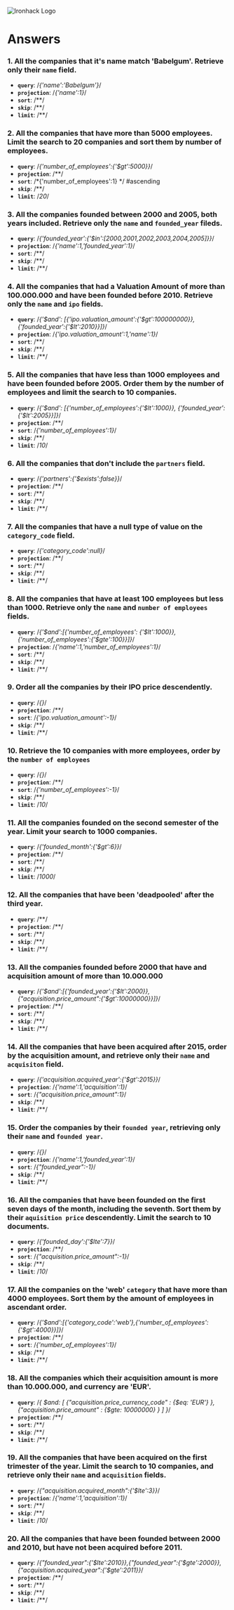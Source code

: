 ![Ironhack Logo](https://i.imgur.com/1QgrNNw.png)

# Answers

### 1. All the companies that it's name match 'Babelgum'. Retrieve only their `name` field.

<!-- Your Code Goes Here -->
 - **`query`**: /*{'name':'Babelgum'}*/
 - **`projection`**: /*{'name':1}*/
 - **`sort`**: /**/
 - **`skip`**: /**/
 - **`limit`**: /**/
### 2. All the companies that have more than 5000 employees. Limit the search to 20 companies and sort them by **number of employees**.

<!-- Your Code Goes Here -->
 - **`query`**: /*{'number_of_employees':{'$gt':5000}}*/
 - **`projection`**: /**/
 - **`sort`**: /*{'number_of_employees':1} */    #ascending
 - **`skip`**: /**/
 - **`limit`**: /*20*/

### 3. All the companies founded between 2000 and 2005, both years included. Retrieve only the `name` and `founded_year` fileds.

<!-- Your Code Goes Here -->
 - **`query`**: /*{'founded_year':{'$in':[2000,2001,2002,2003,2004,2005]}}*/
 - **`projection`**: /*{'name':1,'founded_year':1}*/
 - **`sort`**: /**/
 - **`skip`**: /**/
 - **`limit`**: /**/

### 4. All the companies that had a Valuation Amount of more than 100.000.000 and have been founded before 2010. Retrieve only the `name` and `ipo` fields.

<!-- Your Code Goes Here -->
 - **`query`**: /*{'$and': [{'ipo.valuation_amount':{'$gt':100000000}}, {'founded_year':{'$lt':2010}}]}*/
 - **`projection`**: /*{'ipo.valuation_amount':1,'name':1}*/
 - **`sort`**: /**/
 - **`skip`**: /**/
 - **`limit`**: /**/

### 5. All the companies that have less than 1000 employees and have been founded before 2005. Order them by the number of employees and limit the search to 10 companies.

<!-- Your Code Goes Here -->
 - **`query`**: /*{'$and': [{'number_of_employees':{'$lt':1000}}, {'founded_year':{'$lt':2005}}]}*/
 - **`projection`**: /**/
 - **`sort`**: /*{'number_of_employees':1}*/
 - **`skip`**: /**/
 - **`limit`**: /*10*/


### 6. All the companies that don't include the `partners` field.

<!-- Your Code Goes Here -->
 - **`query`**: /*{'partners':{'$exists':false}}*/
 - **`projection`**: /**/
 - **`sort`**: /**/
 - **`skip`**: /**/
 - **`limit`**: /**/


### 7. All the companies that have a null type of value on the `category_code` field.

<!-- Your Code Goes Here -->
 - **`query`**: /*{'category_code':null}*/
 - **`projection`**: /**/
 - **`sort`**: /**/
 - **`skip`**: /**/
 - **`limit`**: /**/


### 8. All the companies that have at least 100 employees but less than 1000. Retrieve only the `name` and `number of employees` fields.

<!-- Your Code Goes Here -->
 - **`query`**: /*{'$and':[{'number_of_employees': {'$lt':1000}},{'number_of_employees':{'$gte':100}}]}*/
 - **`projection`**: /*{'name':1,'number_of_employees':1}*/
 - **`sort`**: /**/
 - **`skip`**: /**/
 - **`limit`**: /**/


### 9. Order all the companies by their IPO price descendently.

<!-- Your Code Goes Here -->
 - **`query`**: /*{}*/
 - **`projection`**: /**/
 - **`sort`**: /*{'ipo.valuation_amount':-1}*/
 - **`skip`**: /**/
 - **`limit`**: /**/


### 10. Retrieve the 10 companies with more employees, order by the `number of employees`

<!-- Your Code Goes Here -->
 - **`query`**: /*{}*/
 - **`projection`**: /**/
 - **`sort`**: /*{'number_of_employees':-1}*/
 - **`skip`**: /**/
 - **`limit`**: /*10*/


### 11. All the companies founded on the second semester of the year. Limit your search to 1000 companies.

<!-- Your Code Goes Here -->
 - **`query`**: /*{'founded_month':{'$gt':6}}*/
 - **`projection`**: /**/
 - **`sort`**: /**/
 - **`skip`**: /**/
 - **`limit`**: /*1000*/


### 12. All the companies that have been 'deadpooled' after the third year.

<!-- Your Code Goes Here -->
 - **`query`**: /**/
 - **`projection`**: /**/
 - **`sort`**: /**/
 - **`skip`**: /**/
 - **`limit`**: /**/


### 13. All the companies founded before 2000 that have and acquisition amount of more than 10.000.000

<!-- Your Code Goes Here -->
 - **`query`**: /*{'$and':[{'founded_year':{'$lt':2000}}, {"acquisition.price_amount":{'$gt':10000000}}]}*/
 - **`projection`**: /**/
 - **`sort`**: /**/
 - **`skip`**: /**/
 - **`limit`**: /**/


### 14. All the companies that have been acquired after 2015, order by the acquisition amount, and retrieve only their `name` and `acquisiton` field.

<!-- Your Code Goes Here -->
 - **`query`**: /*{'acquisition.acquired_year':{'$gt':2015}}*/
 - **`projection`**: /*{'name':1,'acquisition':1}*/
 - **`sort`**: /*{"acquisition.price_amount":1}*/
 - **`skip`**: /**/
 - **`limit`**: /**/

### 15. Order the companies by their `founded year`, retrieving only their `name` and `founded year`.

<!-- Your Code Goes Here -->
 - **`query`**: /*{}*/
 - **`projection`**: /*{'name':1,'founded_year':1}*/
 - **`sort`**: /*{"founded_year":-1}*/
 - **`skip`**: /**/
 - **`limit`**: /**/

### 16. All the companies that have been founded on the first seven days of the month, including the seventh. Sort them by their `aquisition price` descendently. Limit the search to 10 documents.

<!-- Your Code Goes Here -->
 - **`query`**: /*{'founded_day':{'$lte':7}}*/
 - **`projection`**: /**/
 - **`sort`**: /*{"acquisition.price_amount":-1}*/
 - **`skip`**: /**/
 - **`limit`**: /*10*/

### 17. All the companies on the 'web' `category` that have more than 4000 employees. Sort them by the amount of employees in ascendant order.

<!-- Your Code Goes Here -->
 - **`query`**: /*{'$and':[{'category_code':'web'},{'number_of_employees':{'$gt':4000}}]}*/
 - **`projection`**: /**/
 - **`sort`**: /*{'number_of_employees':1}*/
 - **`skip`**: /**/
 - **`limit`**: /**/

### 18. All the companies which their acquisition amount is more than 10.000.000, and currency are 'EUR'.

<!-- Your Code Goes Here -->
 - **`query`**: /*{ $and: [ {"acquisition.price_currency_code" : {$eq: 'EUR'} }, {"acquisition.price_amount" : {$gte: 10000000} } ] }*/
 - **`projection`**: /**/
 - **`sort`**: /**/
 - **`skip`**: /**/
 - **`limit`**: /**/

### 19. All the companies that have been acquired on the first trimester of the year. Limit the search to 10 companies, and retrieve only their `name` and `acquisition` fields.

<!-- Your Code Goes Here -->
 - **`query`**: /*{"acquisition.acquired_month":{'$lte':3}}*/
 - **`projection`**: /*{'name':1,'acquisition':1}*/
 - **`sort`**: /**/
 - **`skip`**: /**/
 - **`limit`**: /*10*/

### 20. All the companies that have been founded between 2000 and 2010, but have not been acquired before 2011.

<!-- Your Code Goes Here -->

 - **`query`**: /*{"founded_year":{'$lte':2010}},{"founded_year":{'$gte':2000}},{"acquisition.acquired_year":{'$gte':2011}}*/
 - **`projection`**: /**/
 - **`sort`**: /**/
 - **`skip`**: /**/
 - **`limit`**: /**/
